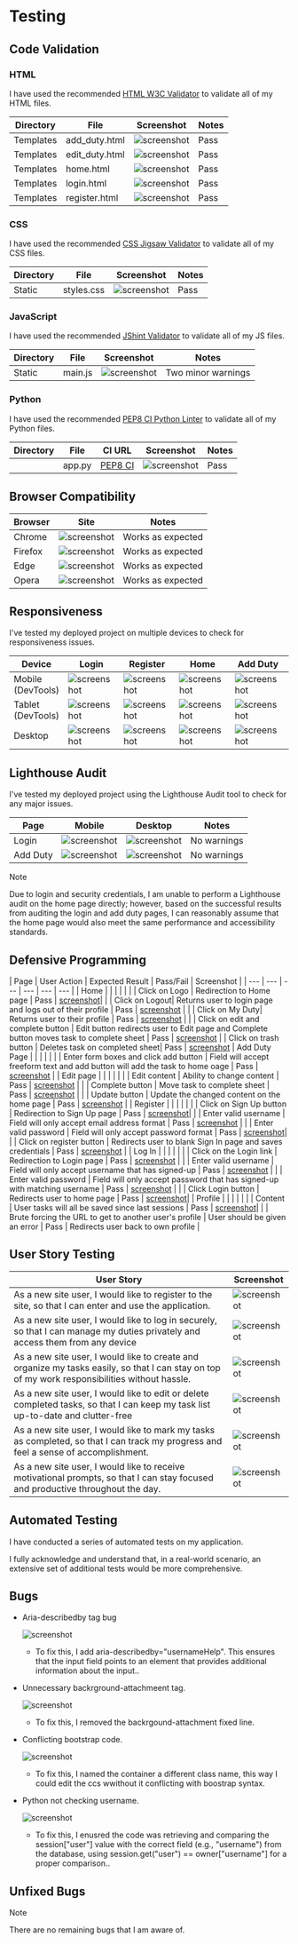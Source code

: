 # Testing

## Code Validation

### HTML

I have used the recommended [HTML W3C Validator](https://validator.w3.org) to validate all of my HTML files.

| Directory | File | Screenshot | Notes |
| --- | --- | --- | --- |
| Templates | add_duty.html | ![screenshot](/static/documentation/validation/html-add-duty.png) | Pass |
| Templates | edit_duty.html | ![screenshot](/static/documentation/validation/html-edit.png) | Pass |
| Templates | home.html | ![screenshot](/static/documentation/validation/html-home.png) | Pass |
| Templates | login.html | ![screenshot](/static/documentation/validation/html-login.png) | Pass |
| Templates | register.html | ![screenshot](/static/documentation/validation/html-register.png) | Pass |

### CSS

I have used the recommended [CSS Jigsaw Validator](https://jigsaw.w3.org/css-validator) to validate all of my CSS files.

| Directory | File | Screenshot | Notes |
| --- | --- | --- | --- |
| Static | styles.css | ![screenshot](/static/documentation/validation/css.png) | Pass |

### JavaScript

I have used the recommended [JShint Validator](https://jshint.com) to validate all of my JS files.

| Directory | File | Screenshot | Notes |
| --- | --- | --- | --- |
| Static | main.js | ![screenshot](/static/documentation/validation/javscript.png) | Two minor warnings |

### Python

I have used the recommended [PEP8 CI Python Linter](https://pep8ci.herokuapp.com) to validate all of my Python files.

| Directory | File | CI URL | Screenshot | Notes |
| --- | --- | --- | --- | --- |
|  | app.py | [PEP8 CI](https://pep8ci.herokuapp.com/https://raw.githubusercontent.com/MeganRoberts-dev/office_duties/main/app.py) | ![screenshot](/static/documentation/validation/python-pep8.png) | Pass|

## Browser Compatibility

| Browser | Site |  Notes |
| --- | --- | --- |
| Chrome | ![screenshot](/static/documentation/features/login-page.png) | Works as expected |
| Firefox | ![screenshot](/static/documentation/browsers/firefox.png) | Works as expected |
| Edge | ![screenshot](/static/documentation/browsers/edge.png) | Works as expected |
| Opera | ![screenshot](/static/documentation/browsers/opera.png) | Works as expected |

## Responsiveness

I've tested my deployed project on multiple devices to check for responsiveness issues.

| Device | Login | Register | Home | Add Duty | Notes |
| --- | --- | --- | --- | --- | --- |
| Mobile (DevTools) | ![screenshot](/static/documentation/responsivness/login-response-mobile.png) | ![screenshot](/static/documentation/responsivness/resgister-response-mobile.png) | ![screenshot](/static/documentation/responsivness/home-response-mobile.png) | ![screenshot](/static/documentation/responsivness/add-duty-response-mobile.png) | Works as expected |
| Tablet (DevTools) | ![screenshot](/static/documentation/responsivness/tablet-login-response.png) | ![screenshot](/static/documentation/responsivness/register-tablet-response.png) | ![screenshot](/static/documentation/responsivness/tablet-home-response.png) | ![screenshot](/static/documentation/responsivness/tablet-add-duty-response.png) | Works as expected |
| Desktop | ![screenshot](/static/documentation/features/login-page.png) | ![screenshot](/static/documentation/features/register-page.png) | ![screenshot](/static/documentation/features/home-page.png) | ![screenshot](/static/documentation/features/add-duty-page.png) | Works as expected |

## Lighthouse Audit

I've tested my deployed project using the Lighthouse Audit tool to check for any major issues.

| Page | Mobile | Desktop | Notes |
| --- | --- | --- | --- |
| Login | ![screenshot](/static/documentation/lighthouse/mobile-login.png) | ![screenshot](/static/documentation/lighthouse/desktop-login.png) | No warnings |
| Add Duty| ![screenshot](/static/documentation/lighthouse/add-duty.png) | ![screenshot](/static/documentation/lighthouse/add-duty-desktop.png) | No warnings |

> [!NOTE]  
> Due to login and security credentials, I am unable to perform a Lighthouse audit on the home page directly; however, based on the successful results from auditing the login and add duty pages, I can reasonably assume that the home page would also meet the same performance and accessibility standards.

## Defensive Programming

| Page | User Action | Expected Result | Pass/Fail | Screenshot |
| --- | --- | --- | --- | --- | --- |
| Home | | | | |
| | Click on Logo | Redirection to Home page | Pass | [screenshot](/static/documentation/CRUD/logo.png)|
| | Click on Logout| Returns user to login page and logs out of their profile | Pass | [screenshot](/static/documentation/CRUD/logout.png) |
| | Click on My Duty| Returns user to their profile | Pass | [screenshot](/static/documentation/CRUD/my-duty.png) |
| | Click on edit and complete button | Edit button redirects user to Edit page and Complete button moves task to complete sheet | Pass | [screenshot](/static/documentation/CRUD/edit-button.png) |
 | Click on trash button | Deletes task on completed sheet| Pass | [screenshot](/static/documentation/CRUD/delete.png)
| Add Duty Page | | | | |
| | Enter form boxes and click add button | Field will accept freeform text and add button will add the task to home oage | Pass | [screenshot](/static/documentation/CRUD/edit-button.png) |
| Edit page | | | | |
| | Edit content | Ability to change content | Pass | [screenshot](/static/documentation/CRUD/edit-text.png) |
| | Complete button | Move task to complete sheet | Pass | [screenshot](/static/documentation/CRUD/edit-complete.png.png) |
| | Update button | Update the changed content on the home page | Pass | [screenshot](/static/documentation/CRUD/edit-complete.png) |
| Register | | | | |
| | Click on Sign Up button | Redirection to Sign Up page | Pass | [screenshot](/static/documentation/CRUD/register.png)|
| | Enter valid username | Field will only accept email address format | Pass | [screenshot](/static/documentation/CRUD/register.png.png) |
| | Enter valid password | Field will only accept password format | Pass | [screenshot](/static/documentation/CRUD/register.png)|
| | Click on register button | Redirects user to blank Sign In page and saves credentials | Pass | [screenshot](/static/documentation/CRUD/register-btn.png) |
| Log In | | | | |
| | Click on the Login link | Redirection to Login page | Pass | [screenshot](/static/documentation/CRUD/login-btn.png) |
| | Enter valid username | Field will only accept username that has signed-up | Pass | [screenshot](/static/documentation/CRUD/login-content.png) |
| | Enter valid password | Field will only accept password that has signed-up with matching username | Pass | [screenshot](/static/documentation/CRUD/login-content.png) |
| | Click Login button | Redirects user to home page | Pass | [screenshot](/static/documentation/CRUD/login-home.png)|
| Profile | | | | |
| | Content | User tasks will all be saved since last sessions | Pass | [screenshot](/static/documentation/CRUD/home-saves.png.png)|
| | Brute forcing the URL to get to another user's profile | User should be given an error | Pass | Redirects user back to own profile |

## User Story Testing

| User Story | Screenshot |
| --- | --- |
| As a new site user, I would like to register to the site, so that I can enter and use the application. | ![screenshot](/static/documentation/features/register-page.png) |
| As a new site user, I would like to log in securely, so that I can manage my duties privately and access them from any device | ![screenshot](/static/documentation/features/login-page.png) |
| As a new site user, I would like to create and organize my tasks easily, so that I can stay on top of my work responsibilities without hassle. | ![screenshot](/static/documentation/features/task-sheets.png) |
| As a new site user, I would like to edit or delete completed tasks, so that I can keep my task list up-to-date and clutter-free | ![screenshot](/static/documentation/features/edit-page.png) |
| As a new site user, I would like to mark my tasks as completed, so that I can track my progress and feel a sense of accomplishment. | ![screenshot](/static/documentation/features/task-sheets.png) |
| As a new site user, I would like to receive motivational prompts, so that I can stay focused and productive throughout the day.| ![screenshot](/static/documentation/features/motivational-header.png) |

## Automated Testing

I have conducted a series of automated tests on my application.

I fully acknowledge and understand that, in a real-world scenario, an extensive set of additional tests would be more comprehensive.

## Bugs

- Aria-describedby tag bug

    ![screenshot](/static/documentation/bugs/bug-1.png)

    - To fix this, I add aria-describedby="usernameHelp". This ensures that the input field points to an element that provides additional information about the input..

- Unnecessary backrground-attachmeent tag.


    ![screenshot](/static/documentation/bugs/bug-2.png)

    - To fix this, I removed the backrgound-attachment fixed line.

- Conflicting bootstrap code.

    ![screenshot](/static/documentation/bugs/bug-3.png)

    - To fix this, I named the container a different class name, this way I could edit the ccs wwithout it conflicting with boostrap syntax. 

- Python not checking username.

    ![screenshot](/static/documentation/bugs/bug-4.png)

    - To fix this, I enusred the code was retrieving and comparing the session["user"] value with the correct field (e.g., "username") from the database, using session.get("user") == owner["username"] for a proper comparison..


## Unfixed Bugs

> [!NOTE]  
> There are no remaining bugs that I am aware of.
